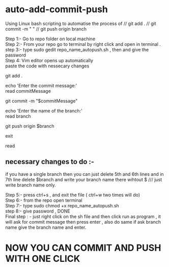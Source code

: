 # auto-add-commit-push
Using Linux bash scripting to automatise the process of // git add .  // git commit -m " " // git push origin branch

Step 1:- Go to repo folder on local machine  \
Step 2:- From your repo go to terminal by right click and open in terminal . \
step 3:- type      sudo gedit repo_name_autopush.sh        , then and give the password \
Step 4: Vim editor opens up automatically \
paste the code with nessecary changes 


git add .

echo 'Enter the commit message:' \
read commitMessage

git commit -m "$commitMessage" 

echo 'Enter the name of the branch:' \
read branch

git push origin $branch

exit 

read



## necessary changes to do :- 
if you have a single branch then you can just delete 5th and 6th lines and in 7th line delete $branch and write your branch name there wihtout $ /// just write branch name only. 

Step 5:- press ctrl+s , and exit the file ( ctrl+w two times will do)  \
Step 6:- from the repo open terminal  \
Step 7:- type  sudo chmod +x repo_name_autopush.sh            
step 8:- give password , DONE \
Final step : - just right click on the sh file and then click run as program , it will ask for commit message then press enter , also do same if ask branch name give the branch name and enter. 


# NOW YOU CAN COMMIT AND PUSH WITH ONE CLICK
